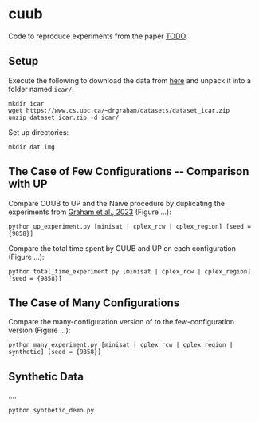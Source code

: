 # cuub

Code to reproduce experiments from the paper [TODO](...).

## Setup

Execute the following to download the data from [here](https://www.cs.ubc.ca/~drgraham/datasets.html) and unpack it into a folder named `icar/`:
```
mkdir icar
wget https://www.cs.ubc.ca/~drgraham/datasets/dataset_icar.zip
unzip dataset_icar.zip -d icar/
```

Set up directories: 
```
mkdir dat img
```

## The Case of Few Configurations -- Comparison with UP

Compare CUUB to UP and the Naive procedure by duplicating the experiments from [Graham et al., 2023](https://arxiv.org/abs/2310.20401) (Figure ...):
```
python up_experiment.py [minisat | cplex_rcw | cplex_region] [seed = {9858}]
```

Compare the total time spent by CUUB and UP on each configuration (Figure ...):
```
python total_time_experiment.py [minisat | cplex_rcw | cplex_region] [seed = {9858}]
```

## The Case of Many Configurations

Compare the many-configuration version of to the few-configuration version (Figure ...):
```
python many_experiment.py [minisat | cplex_rcw | cplex_region | synthetic] [seed = {9858}]
```

## Synthetic Data 

....
```
python synthetic_demo.py
```


